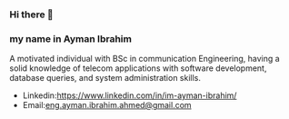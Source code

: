 ### Hi there 👋
### my name in Ayman Ibrahim 
A motivated individual with BSc in communication Engineering, having a solid knowledge of telecom
applications with software development, database queries, and system administration skills.


- Linkedin:https://www.linkedin.com/in/im-ayman-ibrahim/
- Email:eng.ayman.ibrahim.ahmed@gmail.com



<!--
**Ayman58/Ayman58** is a ✨ _special_ ✨ repository because its `README.md` (this file) appears on your GitHub profile.

Here are some ideas to get you started:

- 🔭 I’m currently working on ...
- 🌱 I’m currently learning ...
- 👯 I’m looking to collaborate on ...
- 🤔 I’m looking for help with ...
- 💬 Ask me about ...
- 📫 How to reach me: ...
- 😄 Pronouns: ...
- ⚡ Fun fact: ...



-->
